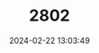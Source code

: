 ---
title: "2802"
category: "Bibimys labiosus"
draft: false
date: 2024-02-22 13:03:49
languages:
  English: ["Lagoa Santa Akodont", "Large-lipped Crimson-nosed Rat"]
  German: ["Lagoa Santa-Karminnasenratte"]
---